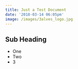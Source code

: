 ```yaml
---
title: Just a Test Document
date: '2018-03-14 06:05pm'
image: /images/3alves_logo.jpg
---
```

## Sub Heading

- One
- Two
- 3

